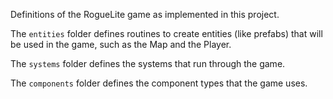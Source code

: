 Definitions of the RogueLite game as implemented in this project.

The `entities` folder defines routines to create entities (like prefabs) that will be used in the game, such as the Map and the Player.

The `systems` folder defines the systems that run through the game.

The `components` folder defines the component types that the game uses.
